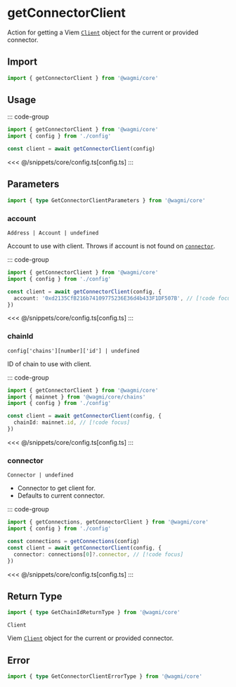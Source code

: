 <script setup>
const packageName = '@wagmi/core'
const actionName = 'getConnectorClient'
const typeName = 'GetConnectorClient'
</script>

# getConnectorClient

Action for getting a Viem [`Client`](https://viem.sh/docs/clients/custom) object for the current or provided connector.

## Import

```ts
import { getConnectorClient } from '@wagmi/core'
```

## Usage

::: code-group
```ts [index.ts]
import { getConnectorClient } from '@wagmi/core'
import { config } from './config'

const client = await getConnectorClient(config)
```
<<< @/snippets/core/config.ts[config.ts]
:::

## Parameters

```ts
import { type GetConnectorClientParameters } from '@wagmi/core'
```

### account

`Address | Account | undefined`

Account to use with client. Throws if account is not found on [`connector`](#connector).

::: code-group
```ts [index.ts]
import { getConnectorClient } from '@wagmi/core'
import { config } from './config'

const client = await getConnectorClient(config, {
  account: '0xd2135CfB216b74109775236E36d4b433F1DF507B', // [!code focus]
})
```
<<< @/snippets/core/config.ts[config.ts]
:::

### chainId

`config['chains'][number]['id'] | undefined`

ID of chain to use with client.

::: code-group
```ts [index.ts]
import { getConnectorClient } from '@wagmi/core'
import { mainnet } from '@wagmi/core/chains'
import { config } from './config'

const client = await getConnectorClient(config, {
  chainId: mainnet.id, // [!code focus]
})
```
<<< @/snippets/core/config.ts[config.ts]
:::

### connector

`Connector | undefined`

- Connector to get client for.
- Defaults to current connector.

::: code-group
```ts [index.ts]
import { getConnections, getConnectorClient } from '@wagmi/core'
import { config } from './config'

const connections = getConnections(config)
const client = await getConnectorClient(config, {
  connector: connections[0]?.connector, // [!code focus]
})
```
<<< @/snippets/core/config.ts[config.ts]
:::

## Return Type

```ts
import { type GetChainIdReturnType } from '@wagmi/core'
```

`Client`

Viem [`Client`](https://viem.sh/docs/clients/custom) object for the current or provided connector.

## Error

```ts
import { type GetConnectorClientErrorType } from '@wagmi/core'
```

<!--@include: @shared/query-imports.md-->
